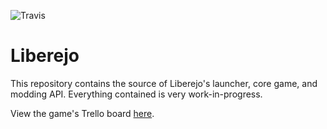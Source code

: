 ![Travis](https://img.shields.io/travis/com/liberejo/liberejo.svg)

# Liberejo

This repository contains the source of Liberejo's launcher, core game, and modding API. Everything contained is very work-in-progress.

View the game's Trello board [here](https://trello.com/b/GTWM6LiE/liberejo).